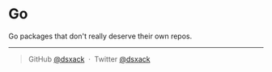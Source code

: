 # Go

Go packages that don't really deserve their own repos.

---

> GitHub [@dsxack](https://github.com/dsxack) &nbsp;&middot;&nbsp;
> Twitter [@dsxack](https://twitter.com/dsxack)
